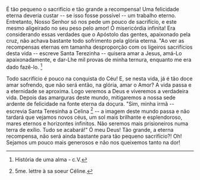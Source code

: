 É tão pequeno o sacrifício e tão grande a recompensa! Uma felicidade eterna deveria custar -- se isso fosse possível -- um trabalho eterno. Entretanto, Nosso Senhor só nos pede um pouco de sacrifício, e este mesmo aligeirado no seu peso pelo amor! Ó misericórdia infinita! Era considerando essas verdades que o Apóstolo das gentes, apaixonado pela cruz, não achava bastante todo sofrimento pela glória eterna. "Ao ver as recompensas eternas em tamanha desproporção com os ligeiros sacrifícios desta vida -- escreve Santa Terezinha -- quisera amar a Jesus, amá-Lo apaixonadamente, e dar-Lhe mil provas de minha ternura, enquanto me era dado fazê-lo. [^1]

Todo sacrifício é pouco na conquista do Céu! E, se nesta vida, já é tão doce amar sofrendo, que não será então, na glória, amar o Amor? A vida passa e a eternidade se aproxima. Logo veremos a Deus e viveremos a verdadeira vida. Depois das amarguras deste mundo, mitigaremos a nossa sede ardente de felicidade na fonte eterna da doçura. "Sim, minha irmã -- escrevia Santa Teresinha a Celina [^2] -- a imagem deste mundo passa e não tardará que vejamos novos céus, um sol mais brilhante e esplendoroso, mares eternos e horizontes infinitos. Não seremos mais prisioneiros numa terra de exílio. Tudo se acabará!" Ó meu Deus! Tão grande, a eterna recompensa, não será ainda bastante para tão pequeno sacrifício?! Oh! Sejamos um pouco mais generosos e não nos queixemos tanto na dor!

[^1]: História de uma alma - c.V.
[^2]: 5me. lettre à sa soeur Céline.
